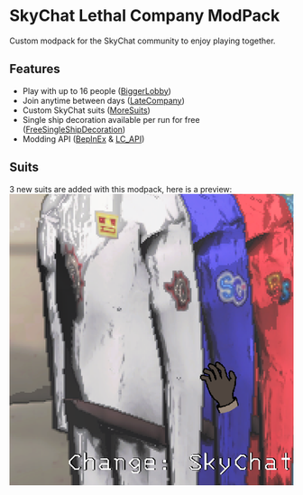 # SkyChat Lethal Company ModPack

Custom modpack for the SkyChat community to enjoy playing together.

## Features

- Play with up to 16 people ([BiggerLobby](https://thunderstore.io/c/lethal-company/p/bizzlemip/BiggerLobby/))
- Join anytime between days ([LateCompany](https://thunderstore.io/c/lethal-company/p/anormaltwig/LateCompany/))
- Custom SkyChat suits ([MoreSuits](https://github.com/x753/Lethal-Company-More-Suits))
- Single ship decoration available per run for free ([FreeSingleShipDecoration](https://thunderstore.io/c/lethal-company/p/7PH/Free_Single_Ship_Decorations/))
- Modding API ([BepInEx](https://thunderstore.io/c/lethal-company/p/BepInEx/BepInExPack/) & [LC_API](https://thunderstore.io/c/lethal-company/p/2018/LC_API/))

## Suits

3 new suits are added with this modpack, here is a preview:
<img src="icon.png" />
